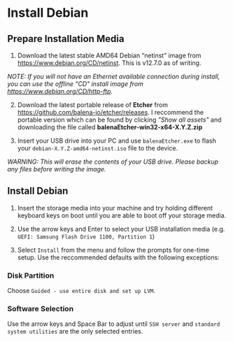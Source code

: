 # Install Debian

## Prepare Installation Media

1. Download the latest stable AMD64 Debian “netinst” image from https://www.debian.org/CD/netinst. This is v12.7.0 as of writing.

*NOTE: If you will not have an Ethernet available connection during install, you can use the offline "CD" install image from https://www.debian.org/CD/http-ftp.*

2. Download the latest portable release of **Etcher** from https://github.com/balena-io/etcher/releases. I reccommend the portable version which can be found by clicking *"Show all assets"* and downloading the file called **balenaEtcher-win32-x64-X.Y.Z.zip**

3. Insert your USB drive into your PC and use `balenaEtcher.exe` to flash your `debian-X.Y.Z-amd64-netinst.iso` file to the device.

*WARNING: This will erase the contents of your USB drive. Please backup any files before writing the image.*

## Install Debian

1. Insert the storage media into your machine and try holding different keyboard keys on boot until you are able to boot off your storage media.

2. Use the arrow keys and Enter to select your USB installation media (e.g. `UEFI: Samsung Flash Drive 1100, Partition 1`)

3. Select `Install` from the  menu and follow the prompts for one-time setup. Use the reccommended defaults with the following exceptions:

### Disk Partition

Choose `Guided - use entire disk and set up LVM`.

### Software Selection

Use the arrow keys and Space Bar to adjust until `SSH server` and `standard system utilities` are the only selected entries.
